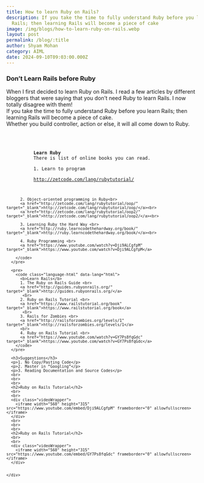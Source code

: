 ```yaml
---
title: How to learn Ruby on Rails?
description: If you take the time to fully understand Ruby before you learn
  Rails; then learning Rails will become a piece of cake
image: /img/blogs/how-to-learn-ruby-on-rails.webp
layout: post
permalink: /blog/:title
author: Shyam Mohan
category: AIML
date: 2024-09-10T09:03:00.000Z
---
```



<div class="blog-post-content">
  <div class="container">
    <div class="col-md-8 col-md-offset-0">
      <h3>Don’t Learn Rails before Ruby</h3>
      <p>
        When I first decided to learn Ruby on Rails. I read a few articles by different bloggers that   were saying that you don’t need Ruby to learn Rails. I now totally disagree with them! <br>
        If you take the time to fully understand Ruby before you learn Rails; then learning Rails will become a piece of cake. <br>
        Whether you build controller, action or else, it will all come down to Ruby.
        <br>
      </p>
      <br>
      <pre>
        <code class="language-html" data-lang="html">
          <b>Learn Ruby</b>
          There is list of online books you can read. <br>
          1. Learn to program <br>
          <a href="http://zetcode.com/lang/rubytutorial/" target="_blank">http://zetcode.com/lang/rubytutorial/</a><br>

          2. Object-oriented programming in Ruby<br>
          <a href="http://zetcode.com/lang/rubytutorial/oop/" target="_blank">http://zetcode.com/lang/rubytutorial/oop/</a><br>
          <a href="http://zetcode.com/lang/rubytutorial/oop2/" target="_blank">http://zetcode.com/lang/rubytutorial/oop2/</a><br>

          3. Learning Ruby the Hard Way <br>
          <a href="http://ruby.learncodethehardway.org/book/" target="_blank">http://ruby.learncodethehardway.org/book/</a><br>

          4. Ruby Programming <br>
          <a href="https://www.youtube.com/watch?v=Dji9ALCgfpM" target="_blank">https://www.youtube.com/watch?v=Dji9ALCgfpM</a>

        </code>
      </pre>

      <pre>
        <code class="language-html" data-lang="html">
          <b>Learn Rails</b>
          1. The Ruby on Rails Guide <br>
          <a href="http://guides.rubyonrails.org/" target="_blank">http://guides.rubyonrails.org/</a>
           <br>
          2. Ruby on Rails Tutorial <br>
          <a href="https://www.railstutorial.org/book" target="_blank">https://www.railstutorial.org/book</a>
           <br>
          3. Rails for Zombies <br>
          <a href="http://railsforzombies.org/levels/1" target="_blank">http://railsforzombies.org/levels/1</a>
          <br>
          4. Ruby on Rails Tutorial <br>
          <a href="https://www.youtube.com/watch?v=GY7Ps8fqGdc" target="_blank">https://www.youtube.com/watch?v=GY7Ps8fqGdc</a>
        </code>
      </pre>

      <h3>Suggestions</h3>
      <p>1. No Copy/Pasting Code</p>
      <p>2. Master in “Googling”</p>
      <p>3. Reading Documentation and Source Codes</p>
      <br>
      <br>
      <br>
      <h2>Ruby on Rails Tutorial</h2>
      <br>
      <br>
      <div class="videoWrapper">
        <iframe width="560" height="315" src="https://www.youtube.com/embed/Dji9ALCgfpM" frameborder="0" allowfullscreen></iframe>
      </div>
      <br>
      <br>
      <br>
      <h2>Ruby on Rails Tutorial</h2>
      <br>
      <br>
      <div class="videoWrapper">
        <iframe width="560" height="315" src="https://www.youtube.com/embed/GY7Ps8fqGdc" frameborder="0" allowfullscreen></iframe>
      </div>


    </div>
  </div>
</div>

